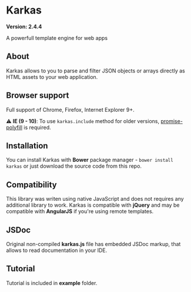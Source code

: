 # Karkas

**Version: 2.4.4**

A powerfull template engine for web apps

## About
Karkas allows to you to parse and filter JSON objects or arrays directly as HTML assets to your web application.

## Browser support
Full support of Chrome, Firefox, Internet Explorer 9+.

:warning: **IE (9 - 10)**: To use `karkas.include` method for older versions, [promise-polyfill](https://github.com/taylorhakes/promise-polyfill) is required.

## Installation
You can install Karkas with **Bower** package manager - `bower install karkas` or just download the source code from this repo.

## Compatibility
This library was writen using native JavaScript and does not requires any additional library to work.
Karkas is compatible with **jQuery** and may be compatible with **AngularJS** if you're using remote templates.


## JSDoc
Original non-compiled **karkas.js** file has embedded JSDoc markup, that allows to read documentation in your IDE.

## Tutorial

Tutorial is included in **example** folder.


